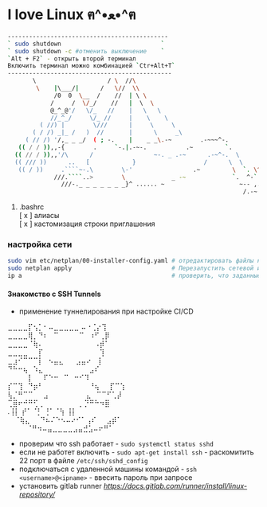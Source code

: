 #  I love Linux  ฅ^•ﻌ•^ฅ
```bash
---------------------------------------------  
` sudo shutdown                            `
` sudo shutdown -c #отменить выключение    `
`Alt + F2` - открыть второй терминал
Включить терминал можно комбинацией `Ctr+Alt+T`
----------------------------------------------  
       \                    / \  //\
        \    |\___/|      /   \//  \\
             /0  0  \__  /    //  | \ \
            /     /  \/_/    //   |  \  \
            @_^_@'/   \/_   //    |   \   \
            //_^_/     \/_ //     |    \    \
         ( //) |        \///      |     \     \
       ( / /) _|_ /   )  //       |      \     _\
     ( // /) '/,_ _ _/  ( ; -.    |    _ _\.-~        .-~~~^-.
   (( / / )),,-{        .     `-.|.-~-.           .~         `.  
  (( // / )),,'/\      /                 ~-. _ .-~      .-~^-.  \  
  (( /// ))      ..   [            }                   /      \  \  
   (( / ))     .````~-.\        \-'                 .~         \  `. \^-.  
             ///.````..>        \             _ -~             `.  ^-`  ^-_  
               ///-._ _ _ _ _ _ _}^ ...... ~                     ~-- ,.-~  
                                                                  /.-~  

```



 1. .bashrc  
    [ x ] алиасы  
    [ x ] кастомизация строки приглашения

### настройка сети
```bash
sudo vim etc/netplan/00-installer-config.yaml # отредактировать файлы командой
sudo netplan apply                            # Перезапустить сетевой интерфес
ip a                                          # проверить, что заданные адреса установлены
```
#### Знакомство с SSH Tunnels 
  - применение туннелирования при настройке CI/CD

  
⣀⣀⣀⣀⡏⢢⡁⠂⠤⣀⣀⣀⣀⣀ ⠤⠐⢈⡔⢹  
⣀⣀⣀⣀⢿⡀⠙⠆⠀⠉⠀⠀⠀⠀⠉⠀⠰⠋⢀⡿  
⣀⣀⣀⣀⠈⢷⠄⠀⠀⠀⠀⠀⠀⠀⠀⠀⠀⠠⡾⠁  
⣀⣀⣀⣀⠀⠀⡏⠀⠀⠀⠀⠀⠀⠀⠀⠀⠀⠀⢹  
⣀⣰⠊⠉⠉⠉⡇⠀⠢⣤⣄⠀⠀ ⣠⣤⠔⠀⢸  
 ⠙⠓⠒⢦⠀⠱⣄⠀⠀⠀⠀⠀⠀⠀⠀⠀⣠⠎  
 ⠀⠀⠀⠀⡇⠀⠀⠏⠑⠒⠀⠉⠀⠒⠊⠹  
   ⡎⠉⢹⠀⠙⡶⠃⠀⠀⠀⠀⠀⠀⠀⠀⠀⠘⢦⠀⠀⡏⠉⢱  
   ⢧⡈⠛⠉⠉⠀⠀⣠⠀⠀⠀⠀⠀ ⠀⠀⣄⠀⠉⠉⠋⢁⡼  
     ⢉⣿⠖⠚⠛⢋⢀⠀⠀⠀⠀⠀⠀⠀⡀⡙⠛⠓⠲⣿  
   .⢸⡇   ⡞⠁⠈⡃      ⢘⠁⠈⢳  ⢸⡇      
 ⠀  ⠈⢷⣄⠀⠀⠙⠦⠌⠑⠢⠤⠔⠊⠁⢠⠎⠀⠀⣠⡾⠁  
⠀ ⠀ ⠀⠈⠛⠲⠤⣤⣀⣀⣀⣀⣠⣤⣚⣡⠤⠖⠛⠁    

- проверим что ssh работает - `sudo systemctl status sshd`  
- если не работет включить - `sudo apt-get install ssh` - раскомитить 22 порт в файле `/etc/ssh/sshd_config`
- подключаться с удаленной машины командой - `ssh <username>@<ipname>` - ввесить пароль при запросе
- установить gitlab runner *https://docs.gitlab.com/runner/install/linux-repository/*


